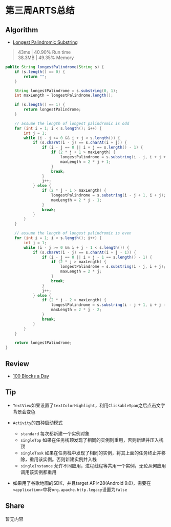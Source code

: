 # 第三周ARTS总结
## Algorithm
- [Longest Palindromic Substring](https://leetcode.com/problems/longest-palindromic-substring/)
> 43ms | 40.90% Run time  
> 38.3MB | 49.35% Memory
```java
public String longestPalindrome(String s) {
    if (s.length() == 0) {
        return "";
    }

    String longestPalindrome = s.substring(0, 1);
    int maxLength = longestPalindrome.length();

    if (s.length() == 1) {
        return longestPalindrome;
    }

    // assume the length of longest palindromic is odd
    for (int i = 1; i < s.length(); i++) {
        int j = 1;
        while (i - j >= 0 && i + j < s.length()) {
            if (s.charAt(i - j) == s.charAt(i + j)) {
                if (i - j == 0 || i + j == s.length() - 1) {
                    if (2 * j + 1 > maxLength) {
                        longestPalindrome = s.substring(i - j, i + j + 1);
                        maxLength = 2 * j + 1;
                    }
                    break;
                }
                j++;
            } else {
                if (2 * j - 1 > maxLength) {
                    longestPalindrome = s.substring(i - j + 1, i + j);
                    maxLength = 2 * j - 1;
                }
                break;
            }
        }
    }

    // assume the length of longest palindromic is even
    for (int i = 1; i < s.length(); i++) {
        int j = 1;
        while (i - j >= 0 && i + j - 1 < s.length()) {
            if (s.charAt(i - j) == s.charAt(i + j - 1)) {
                if (i - j == 0 || i + j - 1 == s.length() - 1) {
                    if (2 * j > maxLength) {
                        longestPalindrome = s.substring(i - j, i + j);
                        maxLength = 2 * j;
                    }
                    break;
                }
                j++;
            } else {
                if (2 * j - 2 > maxLength) {
                    longestPalindrome = s.substring(i - j + 1, i + j - 1);
                    maxLength = 2 * j - 2;
                }
                break;
            }
        }
    }

    return longestPalindrome;
}
```

## Review
- [100 Blocks a Day](https://waitbutwhy.com/2016/10/100-blocks-day.html)

## Tip
+ `TextView`如果设置了`textColorHighlight`，利用`ClickableSpan`之后点击文字背景会变色
+ `Activity`的四种启动模式
    + `standard` 每次都新建一个实例对象
    + `singleTop` 如果在任务栈顶发现了相同的实例则重用，否则新建并压入栈顶
    + `singleTask` 如果在任务栈中发现了相同的实例，将其上面的任务终止并移除，重用该实例。否则新建实例并入栈
    + `singleInstance` 允许不同应用，进程线程等共用一个实例，无论从何应用调用该实例都重用
    
+ 如果用了谷歌地图的SDK，并且target API≥28(Android 9.0)，需要在`<application>`中将`org.apache.http.legacy`设置为`false`

## Share
暂无内容